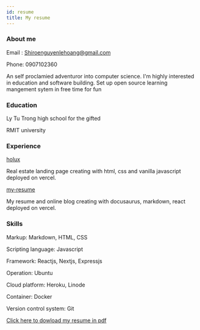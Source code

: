```yaml
---
id: resume
title: My resume
---
```


### About me

Email : Shiroenguyenlehoang@gmail.com

Phone: 0907102360

An self proclamied adventuror into computer science. I'm highly interested in education and software building. Set up open source learning mangement sytem in free time for fun

### Education

Ly Tu Trong high school for the gifted

RMIT university

### Experience

[holux](https://holux-vercel.vercel.app)

Real estate landing page creating with html, css and vanilla javascript deployed on vercel.

[my-resume](https://my-resume-gules.vercel.app/)

My resume and online blog creating with docusaurus, markdown, react deployed on vercel. 

### Skills

Markup: Markdown, HTML, CSS

Scripting language: Javascript

Framework: Reactjs, Nextjs, Expressjs

Operation: Ubuntu

Cloud platform: Heroku, Linode

Container: Docker

Version control system: Git

[Click here to dowload my resume in pdf](https://my-resume-gules.vercel.app/resume/lehoangnguyen.pdf)